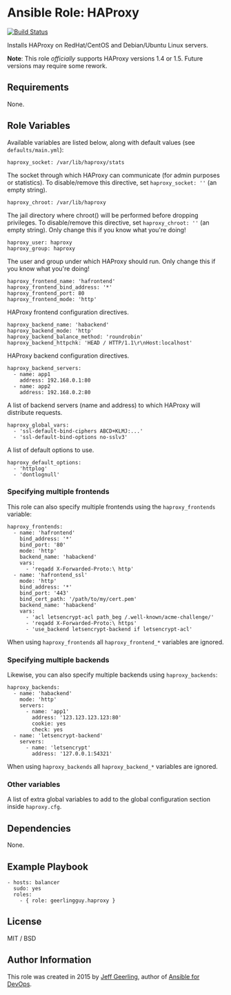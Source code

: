 # Ansible Role: HAProxy

[![Build Status](https://travis-ci.org/geerlingguy/ansible-role-haproxy.svg?branch=master)](https://travis-ci.org/geerlingguy/ansible-role-haproxy)

Installs HAProxy on RedHat/CentOS and Debian/Ubuntu Linux servers.

**Note**: This role _officially_ supports HAProxy versions 1.4 or 1.5. Future versions may require some rework.

## Requirements

None.

## Role Variables

Available variables are listed below, along with default values (see `defaults/main.yml`):

    haproxy_socket: /var/lib/haproxy/stats

The socket through which HAProxy can communicate (for admin purposes or statistics). To disable/remove this directive, set `haproxy_socket: ''` (an empty string).

    haproxy_chroot: /var/lib/haproxy

The jail directory where chroot() will be performed before dropping privileges. To disable/remove this directive, set `haproxy_chroot: ''` (an empty string). Only change this if you know what you're doing!

    haproxy_user: haproxy
    haproxy_group: haproxy

The user and group under which HAProxy should run. Only change this if you know what you're doing!

    haproxy_frontend_name: 'hafrontend'
    haproxy_frontend_bind_address: '*'
    haproxy_frontend_port: 80
    haproxy_frontend_mode: 'http'

HAProxy frontend configuration directives.

    haproxy_backend_name: 'habackend'
    haproxy_backend_mode: 'http'
    haproxy_backend_balance_method: 'roundrobin'
    haproxy_backend_httpchk: 'HEAD / HTTP/1.1\r\nHost:localhost'

HAProxy backend configuration directives.

    haproxy_backend_servers:
      - name: app1
        address: 192.168.0.1:80
      - name: app2
        address: 192.168.0.2:80

A list of backend servers (name and address) to which HAProxy will distribute requests.

    haproxy_global_vars:
      - 'ssl-default-bind-ciphers ABCD+KLMJ:...'
      - 'ssl-default-bind-options no-sslv3'
      
A list of default options to use.

    haproxy_default_options:
      - 'httplog'
      - 'dontlognull'

### Specifying multiple frontends

This role can also specify multiple frontends using the `haproxy_frontends` variable:

    haproxy_frontends:
      - name: 'hafrontend'
        bind_address: '*'
        bind_port: '80'
        mode: 'http'
        backend_name: 'habackend'
        vars:
          - 'reqadd X-Forwarded-Proto:\ http'
      - name: 'hafrontend_ssl'
        mode: 'http'
        bind_address: '*'
        bind_port: '443'
        bind_cert_path: '/path/to/my/cert.pem'
        backend_name: 'habackend'
        vars:
          - 'acl letsencrypt-acl path_beg /.well-known/acme-challenge/'
          - 'reqadd X-Forwarded-Proto:\ https'
          - 'use_backend letsencrypt-backend if letsencrypt-acl'
      
When using `haproxy_frontends` all `haproxy_frontend_*` variables are ignored.

### Specifying multiple backends

Likewise, you can also specify multiple backends using `haproxy_backends`:
      
    haproxy_backends:
      - name: 'habackend'
        mode: 'http'
        servers:
          - name: 'app1'
            address: '123.123.123.123:80'
            cookie: yes
            check: yes
      - name: 'letsencrypt-backend'
        servers:
          - name: 'letsencrypt'
            address: '127.0.0.1:54321'  
        
When using `haproxy_backends` all `haproxy_backend_*` variables are ignored.

### Other variables

A list of extra global variables to add to the global configuration section inside `haproxy.cfg`.

## Dependencies

None.

## Example Playbook

    - hosts: balancer
      sudo: yes
      roles:
        - { role: geerlingguy.haproxy }

## License

MIT / BSD

## Author Information

This role was created in 2015 by [Jeff Geerling](https://www.jeffgeerling.com/), author of [Ansible for DevOps](https://www.ansiblefordevops.com/).
